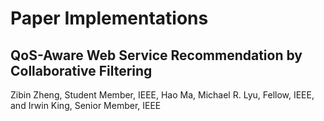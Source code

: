 # Paper Implementations

## QoS-Aware Web Service Recommendation by Collaborative Filtering
Zibin Zheng, Student Member, IEEE, Hao Ma, Michael R. Lyu, Fellow, IEEE, and Irwin King, Senior Member, IEEE
